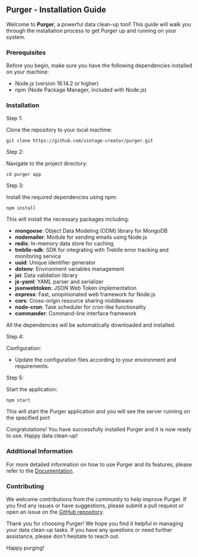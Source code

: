 <!DOCTYPE html>
<html>
<head>
</head>
<body>
  <h2>Purger - Installation Guide</h2>
  <p>Welcome to <strong>Purger</strong>, a powerful data clean-up tool! This guide will walk you through the installation process to get Purger up and running on your system.</p>
  <h3>Prerequisites</h3>
  <p>Before you begin, make sure you have the following dependencies installed on your machine:</p>
  <ul>
    <li>Node.js (version 16.14.2 or higher)</li>
    <li>npm (Node Package Manager, included with Node.js)</li>
  </ul>
  <h3>Installation</h3>
  <div>
    <p>Step 1:</p>
    <p>Clone the repository to your local machine:</p>
    <pre><code>git clone https://github.com/vintage-creator/purger.git</code></pre>
  </div>
  <div>
    <p>Step 2:</p>
    <p>Navigate to the project directory:</p>
    <pre><code>cd purger app</code></pre>
  </div>
  <div>
    <p>Step 3:</p>
    <p>Install the required dependencies using npm:</p>
    <pre><code>npm install</code></pre>
    <p>This will install the necessary packages including:</p>
    <ul>
      <li><strong>mongoose</strong>: Object Data Modeling (ODM) library for MongoDB</li>
      <li><strong>nodemailer</strong>: Module for sending emails using Node.js</li>
      <li><strong>redis</strong>: In-memory data store for caching</li>
      <li><strong>treblle-sdk</strong>: SDK for integrating with Treblle error tracking and monitoring service</li>
      <li><strong>uuid</strong>: Unique identifier generator</li>
      <li><strong>dotenv</strong>: Environment variables management</li>
      <li><strong>joi</strong>: Data validation library</li>
      <li><strong>js-yaml</strong>: YAML parser and serializer</li>
      <li><strong>jsonwebtoken</strong>: JSON Web Token implementation</li>
      <li><strong>express</strong>: Fast, unopinionated web framework for Node.js</li>
      <li><strong>cors</strong>: Cross-origin resource sharing middleware</li>
      <li><strong>node-cron</strong>: Task scheduler for cron-like functionality</li>
      <li><strong>commander</strong>: Command-line interface framework</li>
    </ul>
    <p>All the dependencies will be automatically downloaded and installed.</p>
  </div>
  <div>
    <p>Step 4:</p>
    <p>Configuration:</p>
    <ul>
      <li>Update the configuration files according to your environment and requirements.</li>
    </ul>
  </div>
  <div>
    <p>Step 5:</p>
    <p>Start the application:</p>
    <pre><code>npm start</code></pre>
    <p>This will start the Purger application and you will see the server running on the specified port
    </div>
  <p>Congratulations! You have successfully installed Purger and it is now ready to use. Happy data clean-up!</p>
  <h3>Additional Information</h3>
  <p>For more detailed information on how to use Purger and its features, please refer to the <a href="https://link-to-documentation">Documentation</a>.</p>
  <h3>Contributing</h3>
  <p>We welcome contributions from the community to help improve Purger. If you find any issues or have suggestions, please submit a pull request or open an issue on the <a href="[https://github.com/your-username/purger](https://github.com/vintage-creator/purger)">GitHub repository</a>.</p>
  <p>Thank you for choosing Purger! We hope you find it helpful in managing your data clean-up tasks. If you have any questions or need further assistance, please don't hesitate to reach out.</p>
  <p>Happy purging!</p>
</body>
</html>




